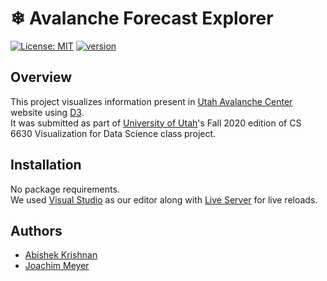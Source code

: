 # ❄ Avalanche Forecast Explorer
[![License: MIT](https://img.shields.io/badge/License-MIT-green.svg)](https://opensource.org/licenses/MIT)
[![version](https://img.shields.io/badge/version-1.0.0-yellow.svg)](https://semver.org)

## Overview
This project visualizes information present in [Utah Avalanche Center](https://utahavalanchecenter.org) website using [D3](https://d3js.org/). <br/>
It was submitted as part of [University of Utah](https://www.cs.utah.edu/)'s Fall 2020 edition of CS 6630 Visualization for Data Science class project.

## Installation
No package requirements.<br/>
We used [Visual Studio](https://code.visualstudio.com/) as our editor along with [Live Server](https://marketplace.visualstudio.com/items?itemName=ritwickdey.LiveServer) for live reloads.

## Authors
* [Abishek Krishnan](https://github.com/github4ak)
* [Joachim Meyer](https://github.com/jomey)

